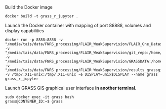 Build the Docker image
```
docker build -t grass_r_jupyter .
```

Launch the Docker container with mapping of port 88888, volumes and display capabilities
```
docker run -p 8888:8888 -v "/media/tais/data/FNRS_processing/FLAIR_WeakSupervision/FLAIR_One_Dataset/subset_dataset:/home/tais/data" -v "/media/tais/data/FNRS_processing/FLAIR_WeakSupervision/git_repo:/home/tais/github" -v "/media/tais/data/FNRS_processing/FLAIR_WeakSupervision/GRASSDATA:/home/tais/GRASSDATA" -v "/media/tais/data/FNRS_processing/FLAIR_WeakSupervision/results_grassgis:/home/tais/result" -v /tmp/.X11-unix:/tmp/.X11-unix -e DISPLAY=unix$DISPLAY --name grass grass_r_jupyter
```

Launch GRASS GIS graphical user interface **in another terminal**.
```
sudo docker exec -it grass bash
grass@CONTENER_ID:~$ grass
```
